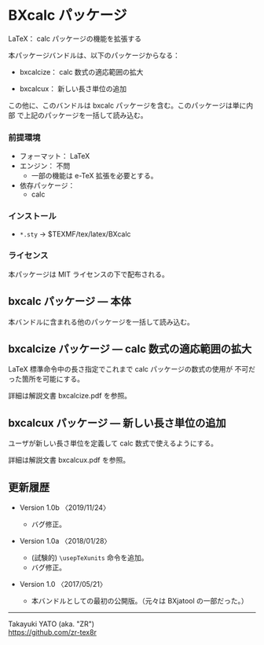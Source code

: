 BXcalc パッケージ
=================

LaTeX： calc パッケージの機能を拡張する

本パッケージバンドルは、以下のパッケージからなる：

  * bxcalcize： calc 数式の適応範囲の拡大

  * bxcalcux： 新しい長さ単位の追加

この他に、このバンドルは bxcalc パッケージを含む。このパッケージは単に内部
で上記のパッケージを一括して読み込む。

### 前提環境

  * フォーマット： LaTeX
  * エンジン： 不問
      - 一部の機能は e-TeX 拡張を必要とする。
  * 依存パッケージ：
      - calc

### インストール

  - `*.sty` → $TEXMF/tex/latex/BXcalc

### ライセンス

本パッケージは MIT ライセンスの下で配布される。

bxcalc パッケージ ― 本体
-------------------------

本バンドルに含まれる他のパッケージを一括して読み込む。

bxcalcize パッケージ ― calc 数式の適応範囲の拡大
-------------------------------------------------

LaTeX 標準命令中の長さ指定でこれまで calc パッケージの数式の使用が
不可だった箇所を可能にする。

詳細は解説文書 bxcalcize.pdf を参照。

bxcalcux パッケージ ― 新しい長さ単位の追加
-------------------------------------------

ユーザが新しい長さ単位を定義して calc 数式で使えるようにする。

詳細は解説文書 bxcalcux.pdf を参照。

更新履歴
--------

  * Version 1.0b 〈2019/11/24〉
      - バグ修正。

  * Version 1.0a 〈2018/01/28〉
      - (試験的) `\usepTeXunits` 命令を追加。
      - バグ修正。

  * Version 1.0  〈2017/05/21〉
      - 本バンドルとしての最初の公開版。（元々は BXjatool の一部だった。）

--------------------
Takayuki YATO (aka. "ZR")  
https://github.com/zr-tex8r
